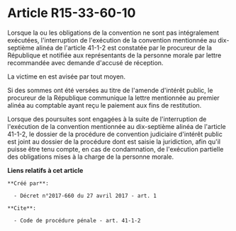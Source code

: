 # Article R15-33-60-10

Lorsque la ou les obligations de la convention ne sont pas intégralement exécutées, l'interruption de l'exécution de la
convention mentionnée au dix-septième alinéa de l'article 41-1-2 est constatée par le procureur de la République et notifiée
aux représentants de la personne morale par lettre recommandée avec demande d'accusé de réception. 

La victime en est avisée par tout moyen. 

Si des sommes ont été versées au titre de l'amende d'intérêt public, le procureur de la République communique la lettre
mentionnée au premier alinéa au comptable ayant reçu le paiement aux fins de restitution. 

Lorsque des poursuites sont engagées à la suite de l'interruption de l'exécution de la convention mentionnée au dix-septième
alinéa de l'article 41-1-2, le dossier de la procédure de convention judiciaire d'intérêt public est joint au dossier de la
procédure dont est saisie la juridiction, afin qu'il puisse être tenu compte, en cas de condamnation, de l'exécution
partielle des obligations mises à la charge de la personne morale.

**Liens relatifs à cet article**

	**Créé par**:

	  - Décret n°2017-660 du 27 avril 2017 - art. 1

	**Cite**:

	  - Code de procédure pénale - art. 41-1-2
